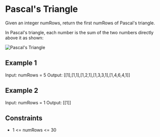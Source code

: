 # Pascal's Triangle

Given an integer numRows, return the first numRows of Pascal's triangle.

In Pascal's triangle, each number is the sum of the two numbers directly above it as shown:

![Pascal's Triangle](https://upload.wikimedia.org/wikipedia/commons/0/0d/PascalTriangleAnimated2.gif)

## Example 1

Input: numRows = 5
Output: [[1],[1,1],[1,2,1],[1,3,3,1],[1,4,6,4,1]]

## Example 2

Input: numRows = 1
Output: [[1]]

## Constraints

- 1 <= numRows <= 30
